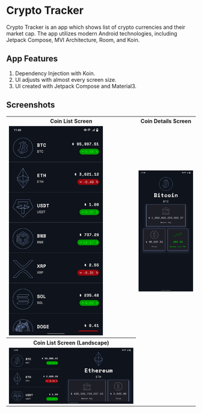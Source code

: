 
# Crypto Tracker

Crypto Tracker is an app which shows list of crypto currencies and their market cap. The app utilizes modern Android technologies, including Jetpack Compose, MVI Architecture, Room, and Koin. 
## App Features
1. Dependency Injection with Koin.
2. UI adjusts with almost every screen size.
3. UI created with Jetpack Compose and Material3.


## Screenshots

<table>
  <tr>
     <th>Coin List Screen</th>
     <th>Coin Details Screen</th>
  </tr>
    <tr>
      <td><img src="https://github.com/JahangirJadi/CryptoTracker/blob/master/screenshots/ss_1.jpeg" width="250px" alt="Coin List"></td>
      <td><img src="https://github.com/JahangirJadi/CryptoTracker/blob/master/screenshots/ss_2.jpeg" width="250px" alt="Coin Details"></td>
  </tr>

  <tr>
     <th>Coin List Screen (Landscape)</th>
    
  </tr>
    <tr>
      <td><img src="https://github.com/JahangirJadi/CryptoTracker/blob/master/screenshots/ss_3.jpeg" width="600px" alt="Coin List Screen (Landscape)"></td>
  
  </tr>


</table>
